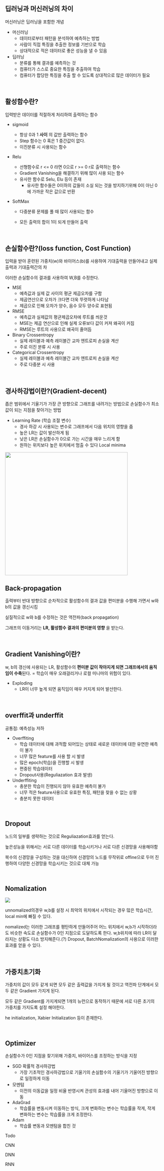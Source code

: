 

## 딥러닝과 머신러닝의 차이



머신러닝은 딥러닝을 포함한 개념

- 머신러닝
  - 데이터로부터 패턴을 분석하여 예측하는 방법
  - 사람이 직접 특징을 추출한 정보를 기반으로 학습
  - 상대적으로 적은 데이터로 좋은 성능을 낼 수 있음
- 딥러닝
  - 분류를 통해 결과를 예측하는 것 
  - 컴퓨터가 스스로 중요한 특징을 추출하여 학습
  - 컴퓨터가 합당한 특징을 추출 할 수 있도록 상대적으로 많은 데이터가 필요



<br>

## 활성함수란?

입력받은 데이터를 적절하게 처리하여 출력하는 함수

- sigmoid

  - 항상 0과 1 **사이** 의 값만 출력하는 함수
  - Step 함수는 0 혹은 1 중간값이 없다. 
  - 이진분류 시 사용되는 함수

- Relu

  - 선형함수로  r <= 0 라면 0으로 r >= 0  r로 출력하는 함수
  - Gradient Vanishing을 해결하기 위해 많이 사용 되는 함수 
  - 유사한 함수로 Selu, Elu 등이 존재
    - 유사한 함수들은 0이하의 값들이 소실 되는 것을 방지하기위해 0이 아닌 0에 가까운 작은 값으로 반환

- SoftMax

  - 다중분류 문제를 풀 때 많이 사용되는 함수

  - 모든 출력의 합이 1이 되게 만들어 출력

    



<br>

## 손실함수란?(loss function, Cost Function)

입력을 받아 훈련된 가중치(w)와 바이어스(b)를 사용하여 기대출력을 만들어내고 실제 출력과 기대출력간의 차

이러한 손실함수의 결과를 사용하여 W,B를 수정한다.

- MSE
  - 예측값과 실제 값 사이의 평균 제곱오차를 구함
  - 제곱연산으로 오차가 크다면 더욱 뚜렷하게 나타남
  - 제곱으로 인해 오차가 양수, 음수 모두 양수로 표현됨
- RMSE
  - 예측값과 실제값의 평균제곱오차에 루트를 씌운것
  - MSE는 제곱 연산으로 인해 실제 오류보다 값이 커져 왜곡이 커짐
  - RMSE는 루트의 사용으로 왜곡이 줄어듬
- Binary Crossentropy
  - 실제 레이블과 예측 레이블간 교차 엔트로피 손실을 계산
  - 주로 이진 분류 시 사용
- Categorical Crossentropy
  - 실제 레이블과 예측 레이블간 교차 엔트로피 손실을 계산
  - 주로 다중분 시 사용



<br>



## 경사하강법이란?(Gradient-decent)

좁은 범위에서 기울기가 가장 큰 방향으로 그래프를 내려가는 방법으로 손실함수가 최소값이 되는 지점을 찾아가는 방법

- Learning Rate (학습 조절 변수)
  - 경사 하강 시 사용되는 변수로 그래프에서 다음 위치의 영향을 줌
  - 높은 LR는  값이 발산하게 됨
  - 낮은 LR은 손실함수가 0으로 가는 시간을 매우 느리게 함
  - 원하는 위치보다 높은 위치에서 멈출 수 있다 Local minima

<img height=400 src='https://raw.githubusercontent.com/angeloyeo/angeloyeo.github.io/master/pics/2020-08-16-gradient_descent/pic5.png'>

<br>

## Back-propagation

출력부터 반대 방향으로 순차적으로 활성함수의 결과 값을 편미분을 수행해 가면서 w와 b의 값을 갱신시킴

실질적으로 w와 b를 수정하는 것은 역전파(back propagation)

그래프의 이동거리는 **LR, 활성함수 결과의 편미분의 영향** 을 받는다.



<br>



## Gradient Vanishing이란?

w, b의 갱신에 사용되는 LR, 활성함수의 **편미분 값이 작아지게 되면 그래프에서의 움직임이 수축**된다. = 학습이 매우 오래걸리거나 로컬 미니마의 위험이 있다.

- Exploding 
  - LR이 너무  높게 되면 움직임이 매우 커지게 되어 발산한다.

<br>



## overffit과 underffit

공통점: 예측성능 저하

- Overffiting
  - 학습 데이터에 대해 과적합 되어있는 상태로 새로운 데이터에 대한 유연한 예측이 불가
  - 너무 많은 feature를 사용 할 시 발생
  - 많은 epoch(학습)을 진행할 시 발생
  - 편중된 학습데이터
  - Dropout사용(Reguliazation 효과 발생)
- Underffiting
  - 충분한 학습이 진행되지 않아 유효한 예측이 불가
  - 너무 적은 feature사용으로 유효한 특징, 패턴을 찾을 수 없는 상황
  - 충분치 못한 데이터

<br>

## Dropout

노드의 일부를 생략하는 것으로 Reguliazation효과를 얻는다.

높은성능을 위해서는 서로 다른 데이터를 학습시키거나 서로 다른 신경망을 사용해야함

복수의 신경망을 구성하는 것을 대신하여 신경망의 노드를 무작위로 offine으로 두어 진행하여 다양한 신경망을 학습시키는 것으로 대체 가능 

<br>

## Nomalization

<img src='https://img1.daumcdn.net/thumb/R1280x0/?scode=mtistory2&fname=http%3A%2F%2Fcfile21.uf.tistory.com%2Fimage%2F9918EB3C5E13E36F3B75B8'>

unnomalized의경우 w,b를 설정 시 최악의 위치에서 시작되는 경우 많은 학습시간, local min에 빠질 수 있다. 

nomalized는 이러한 그래프를 평탄하게 만들어주어 어느 위치에서 w,b가 시작하더라도 비슷한 속도로 손실함수가 0인 지점으로 도달하도록 한다. w,b위치에 따라 LR이 달라지는 상황도 다소 방지해준다.(?) Dropout, BatchNomalization의 사용으로 이러한 효과를 얻을 수 있다.

<br>

## 가중치초기화

가중치의 값이 모두 같게 되면 모두 같은 출력값을 가지게 될 것이고 역전파 단계에서 모두 같은 Gradient 가지게 된다. 

모두 같은 Gradient를 가지게되면 1개의 뉴런으로 동작하기 때문에 서로 다른 초기의 가중치를 가지도록 설정 해야한다.

he initialization, Xabier Initialization 등이 존재한다.



<br>

## Optimizer

손실함수가 0인 지점을 찾기위해 가중치, 바이어스를 조정하는 방식을 지정

- SGD 확률적 경사하강법
  - 가장 기초적인 경사하강법으로 기울기의 손실함수의 기울기가 기울어진 방향으로 일정하게 이동
- 모멘텀
  - 이전의 이동값을 일정 비율 반영시켜 관성의 효과를 내어 기울어진 방향으로 이동
- AdaGrad
  - 학습률을 변동시켜 이동하는 방식, 크게 변화하는 변수는 학습률을 작게, 작게 변화하는 변수는 학습률을 크게 조정한다.
- Adam
  - 학습률 변동과 모멘텀을 합친 것 

Todo 








CNN

DNN

RNN

